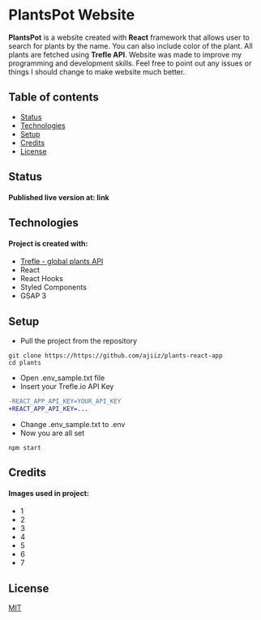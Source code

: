 # PlantsPot Website

**PlantsPot** is a website created with **React** framework that allows user to search for plants by the name.
You can also include color of the plant. 
All plants are fetched using **Trefle API**.
Website was made to improve my programming and development skills. Feel free to point out any issues or things I should change to make website much better.
## Table of contents
* [Status](#status)
* [Technologies](#technologies)
* [Setup](#setup)
* [Credits](#credits)
* [License](#license)

## Status
#### Published live version at: **link**

## Technologies
#### Project is created with:
* [Trefle - global plants API](https://trefle.io/)
* React
* React Hooks
* Styled Components
* GSAP 3

## Setup
* Pull the project from the repository
```
git clone https://https://github.com/ajiiz/plants-react-app
cd plants
```
* Open .env_sample.txt file
* Insert your Trefle.io API Key
```diff
-REACT_APP_API_KEY=YOUR_API_KEY
+REACT_APP_API_KEY=...
```
* Change .env_sample.txt to .env
* Now you are all set
```
npm start
```
## Credits
#### Images used in project: 
* 1
* 2
* 3
* 4
* 5
* 6
* 7
## License
[MIT](https://choosealicense.com/licenses/mit/)
